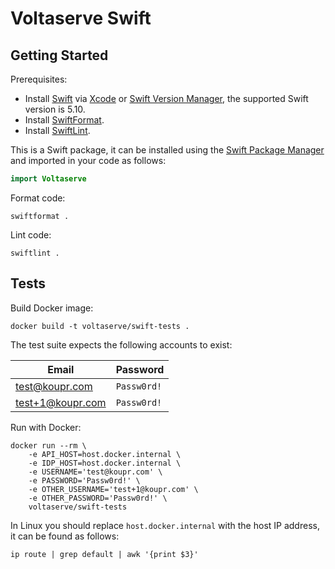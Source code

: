 # Voltaserve Swift

## Getting Started

Prerequisites:
- Install [Swift](https://www.swift.org/) via [Xcode](https://developer.apple.com/xcode/) or [Swift Version Manager](https://github.com/kylef/swiftenv), the supported Swift version is 5.10.
- Install [SwiftFormat](https://github.com/nicklockwood/SwiftFormat).
- Install [SwiftLint](https://github.com/realm/SwiftLint).

This is a Swift package, it can be installed using the [Swift Package Manager](https://www.swift.org/documentation/package-manager/) and  imported in your code as follows:

```swift
import Voltaserve
```

Format code:

```
swiftformat .
```

Lint code:

```
swiftlint .
```

## Tests

Build Docker image:

```shell
docker build -t voltaserve/swift-tests .
```

The test suite expects the following accounts to exist:

| Email                   | Password    |
| ----------------------- | ----------- |
| test@koupr.com          | `Passw0rd!` |
| test+1@koupr.com        | `Passw0rd!` |

Run with Docker:

```shell
docker run --rm \
    -e API_HOST=host.docker.internal \
    -e IDP_HOST=host.docker.internal \
    -e USERNAME='test@koupr.com' \
    -e PASSWORD='Passw0rd!' \
    -e OTHER_USERNAME='test+1@koupr.com' \
    -e OTHER_PASSWORD='Passw0rd!' \
    voltaserve/swift-tests
```

In Linux you should replace `host.docker.internal` with the host IP address, it can be found as follows:

```shell
ip route | grep default | awk '{print $3}'
```
